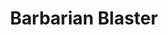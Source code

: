 ---
title: "Barbarian Blaster"
excerpt: "Tower Defense game made in Godot using GDScript<br/><img src='/images/500x300.png'>"
collection: portfolio
---